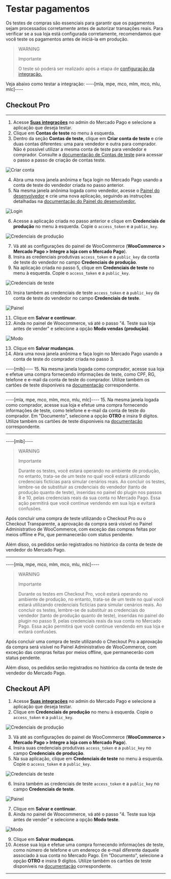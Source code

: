 # Testar pagamentos

Os testes de compras são essenciais para garantir que os pagamentos sejam processados corretamente antes de autorizar transações reais. Para verificar se a sua loja está configurada corretamente, recomendamos que você teste os pagamentos antes de iniciá-la em produção. 

> WARNING
> 
> Importante
>
> O teste só poderá ser realizado após a etapa de [configuração da integração.](/developers/pt/docs/woocommerce/integration-configuration/plugin-configuration)


Veja abaixo como testar a integração:
----[mla, mpe, mco, mlm, mco, mlu, mlc]----
## Checkout Pro

------------
1. Acesse **[Suas integrações](https://www.mercadopago[FAKER][URL][DOMAIN]/developers/panel/app)** no admin do Mercado Pago e selecione a aplicação que deseja testar. 
2. Clique em **Contas de teste** no menu à esquerda.
3. Dentro da seção **Contas de teste**, clique em **Criar conta de teste** e crie duas contas diferentes: uma para vendedor e outra para comprador. Não é possível utilizar a mesma conta de teste para vendedor e comprador. Consulte a [documentação de Contas de teste](/developers/pt/docs/shopify/additional-content/your-integrations/test/accounts) para acessar o passo a passo de criação de contas teste.

![Criar conta](/images/woocomerce/test-create-account.gif)

4. Abra uma nova janela anônima e faça login no Mercado Pago usando a conta de teste do vendedor criada no passo anterior.
5. Na mesma janela anônima logada como vendedor, acesse o [Painel do desenvolvedor](https://www.mercadopago[FAKER][URL][DOMAIN]/developers/panel/app) e crie uma nova aplicação, seguindo as instruções detalhadas na [documentação do Painel do desenvolvedor.](/developers/pt/docs/woocommerce/additional-content/your-integrations/dashboard)

![Login](/images/woocomerce/test-login.gif)

6. Acesse a aplicação criada no passo anterior e clique em **Credenciais de produção** no menu à esquerda. Copie o `access_token` e a `public_key`.

![Credenciais de produção](/images/woocomerce/test-prod-credentials.png)

7. Vá até as configurações do painel de WooCommerce (**WooCommerce > Mercado Pago > Integre a loja com o Mercado Pago**).
8. Insira as credenciais produtivas `access_token` e a `public_key` da conta de teste do vendedor no campo **Credenciais de produção**.
9. Na aplicação criada no passo 5, clique em **Credenciais de teste** no menu à esquerda. Copie o `access_token` e a `public_key`.

![Credenciais de teste](/images/woocomerce/test-test-credentials.png)

10. Insira também as credenciais de teste `access_token` e a `public_key` da conta de teste do vendedor no campo **Credenciais de teste**.

![Painel](/images/woocomerce/test-woo.png)

11. Clique em **Salvar e continuar**.
12. Ainda no painel de Woocommerce, vá até o passo "4. Teste sua loja antes de vender" e selecione a opção **Modo vendas (produção)**.

![Modo](/images/woocomerce/test-woo-modeprod-pt.png)

13. Clique em **Salvar mudanças**.
14. Abra uma nova janela anônima e faça login no Mercado Pago usando a conta de teste do comprador criada no passo 3.

----[mlb]----
15. Na mesma janela logada como comprador, acesse sua loja e efetue uma compra fornecendo informações de teste, como CPF, RG, telefone e e-mail da conta de teste do comprador. Utilize também os cartões de teste disponíveis na [documentação](/developers/pt/docs/woocommerce/additional-content/your-integrations/test/cards) correspondente.

------------
----[mla, mpe, mco, mlm, mco, mlu, mlc]----
15. Na mesma janela logada como comprador, acesse sua loja e efetue uma compra fornecendo informações de teste, como telefone e e-mail da conta de teste do comprador. Em "Documento", selecione a opção **OTRO** e insira 9 dígitos. Utilize também os cartões de teste disponíveis na [documentação](/developers/pt/docs/woocommerce/additional-content/your-integrations/test/cards) correspondente.

------------
----[mlb]----
> WARNING
> 
> Importante
>
> Durante os testes, você estará operando no ambiente de produção, no entanto, trata-se de um teste no qual você estará utilizando credenciais fictícias para simular cenários reais. Ao concluir os testes, lembre-se de substituir as credenciais do vendedor (tanto de produção quanto de teste), inseridas no painel do plugin nos passos 8 e 10, pelas credenciais reais da sua conta no Mercado Pago. Essa ação permitirá que você continue vendendo em sua loja e evitará confusões.

Após concluir uma compra de teste utilizando o Checkout Pro ou o Checkout Transparente, a aprovação da compra será visível no Painel Administrativo de WooCommerce, com exceção das compras feitas por meios offline e Pix, que permanecerão com status pendente.

Além disso, os pedidos serão registrados no histórico da conta de teste de vendedor do Mercado Pago.

------------
----[mla, mpe, mco, mlm, mco, mlu, mlc]----
> WARNING
> 
> Importante
>
> Durante os testes em Checkout Pro, você estará operando no ambiente de produção, no entanto, trata-se de um teste no qual você estará utilizando credenciais fictícias para simular cenários reais. Ao concluir os testes, lembre-se de substituir as credenciais do vendedor (tanto de produção quanto de teste), inseridas no painel do plugin no passo 9, pelas credenciais reais da sua conta no Mercado Pago. Essa ação permitirá que você continue vendendo em sua loja e evitará confusões.

Após concluir uma compra de teste utilizando o Checkout Pro a aprovação da compra será visível no Painel Administrativo de WooCommerce, com exceção das compras feitas por meios offline, que permanecerão com status pendente.

Além disso, os pedidos serão registrados no histórico da conta de teste de vendedor do Mercado Pago.

## Checkout API

1. Acesse **[Suas integrações](https://www.mercadopago[FAKER][URL][DOMAIN]/developers/panel/app)** no admin do Mercado Pago e selecione a aplicação que deseja testar. 
2. Clique em **Credenciais de produção** no menu à esquerda. Copie o `access_token` e a `public_key`.

![Credenciais de produção](/images/woocomerce/test-prod-credentials-api.png)

3. Vá até as configurações do painel de WooCommerce (**WooCommerce > Mercado Pago > Integre a loja com o Mercado Pago**).
4. Insira suas credenciais produtivas `access_token` e a `public_key` no campo **Credenciais de produção**.
5. Na sua aplicação, clique em **Credenciais de teste** no menu à esquerda. Copie o `access_token` e a `public_key`.

![Credenciais de teste](/images/woocomerce/test-test-credentials-api.png)

6. Insira também as credenciais de teste `access_token` e a `public_key` no campo **Credenciais de teste**.

![Painel](/images/woocomerce/test-woo.png)

7. Clique em **Salvar e continuar**.
8. Ainda no painel de Woocommerce, vá até o passo "4. Teste sua loja antes de vender" e selecione a opção **Modo teste**.

![Modo](/images/woocomerce/test-woo-testmode-pt.png)

9. Clique em **Salvar mudanças**.
10. Acesse sua loja e efetue uma compra fornecendo informações de teste, como número de telefone e um endereço de e-mail diferente daquele associado à sua conta no Mercado Pago. Em "Documento", selecione a opção **OTRO** e insira 9 dígitos. Utilize também os cartões de teste disponíveis na [documentação](/developers/pt/docs/woocommerce/additional-content/your-integrations/test/cards) correspondente.

------------